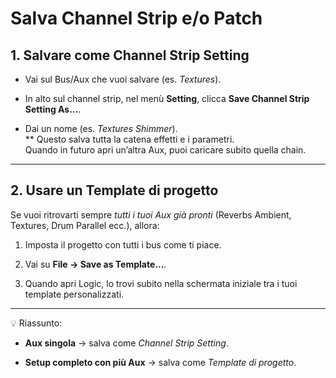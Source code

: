 # Salva  Channel Strip e/o Patch

## 1. Salvare come **Channel Strip Setting**

- Vai sul Bus/Aux che vuoi salvare (es. _Textures_).
    
- In alto sul channel strip, nel menù **Setting**, clicca **Save Channel Strip Setting As…**.
    
- Dai un nome (es. _Textures Shimmer_).  
    ** Questo salva tutta la catena effetti e i parametri.  
    Quando in futuro apri un’altra Aux, puoi caricare subito quella chain.
    

---

## 2. Usare un **Template di progetto**

Se vuoi ritrovarti sempre _tutti i tuoi Aux già pronti_ (Reverbs Ambient, Textures, Drum Parallel ecc.), allora:

1. Imposta il progetto con tutti i bus come ti piace.
    
2. Vai su **File → Save as Template…**.
    
3. Quando apri Logic, lo trovi subito nella schermata iniziale tra i tuoi template personalizzati.
    

---

💡 Riassunto:

- **Aux singola** → salva come _Channel Strip Setting_.
    
- **Setup completo con più Aux** → salva come _Template di progetto_.